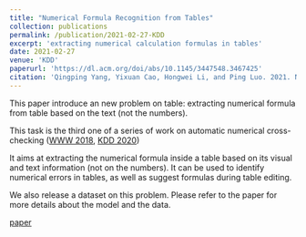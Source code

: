 ```yaml
---
title: "Numerical Formula Recognition from Tables"
collection: publications
permalink: /publication/2021-02-27-KDD
excerpt: 'extracting numerical calculation formulas in tables'
date: 2021-02-27
venue: 'KDD'
paperurl: 'https://dl.acm.org/doi/abs/10.1145/3447548.3467425'
citation: 'Qingping Yang, Yixuan Cao, Hongwei Li, and Ping Luo. 2021. Numerical Formula Recognition from Tables, In KDD.'
---
```

This paper introduce an new problem on table: extracting numerical formula from table based on the text (not the numbers).

This task is the third one of a series of work on automatic numerical cross-checking ([WWW 2018](https://yixuancao.github.io/publication/2018-05-15-WWW-formula-extraction), [KDD 2020](https://yixuancao.github.io/publication/publication/2021-02-27-KDD))

It aims at extracting the numerical formula inside a table based on its visual and text information (not on the numbers). It can be used to identify numerical errors in tables, as well as suggest formulas during table editing.  

We also release a dataset on this problem. Please refer to the paper for more details about the model and the data.

[paper](https://dl.acm.org/doi/abs/10.1145/3447548.3467425)